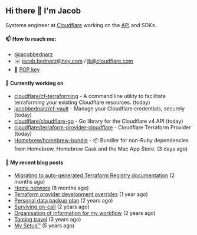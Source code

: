 ## Hi there 👋 I'm Jacob

Systems engineer at [Cloudflare](https://cloudflare.com) working on the [API](https://api.cloudflare.com) and SDKs.

#### 📫 How to reach me:

- [@jacobbednarz](https://twitter.com/jacobbednarz)
- ✉️ jacob.bednarz@hey.com / jb@cloudflare.com
- 🔐 [PGP key](https://keybase.io/jacobbednarz/pgp_keys.asc)

#### 👷 Currently working on


- [cloudflare/cf-terraforming](https://github.com/cloudflare/cf-terraforming) - A command line utility to facilitate terraforming your existing Cloudflare resources. (today)
- [jacobbednarz/cf-vault](https://github.com/jacobbednarz/cf-vault) - Manage your Cloudflare credentials, securely (today)
- [cloudflare/cloudflare-go](https://github.com/cloudflare/cloudflare-go) - Go library for the Cloudflare v4 API (today)
- [cloudflare/terraform-provider-cloudflare](https://github.com/cloudflare/terraform-provider-cloudflare) - Cloudflare Terraform Provider (today)
- [Homebrew/homebrew-bundle](https://github.com/Homebrew/homebrew-bundle) - 📦 Bundler for non-Ruby dependencies from Homebrew, Homebrew Cask and the Mac App Store. (3 days ago)

#### 📜 My recent blog posts


- [Migrating to auto-generated Terraform Registry documentation](https://jacobbednarz.com/migrating-to-auto-generated-terraform-registry-documentation) (2 months ago)
- [Home network](https://jacobbednarz.com/home-network-and-lab) (8 months ago)
- [Terraform provider development overrides](https://jacobbednarz.com/terraform-provider-development-overrides) (1 year ago)
- [Personal data backup plan](https://jacobbednarz.com/personal-data-backup-plan) (2 years ago)
- [Surviving on-call](https://jacobbednarz.com/surviving-on-call) (2 years ago)
- [Organisation of information for my workflow](https://jacobbednarz.com/organisation-of-information-for-my-workflow) (2 years ago)
- [Taming travel](https://jacobbednarz.com/taming-travel) (3 years ago)
- [My Setup™](https://jacobbednarz.com/posts/my-setup) (5 years ago)
